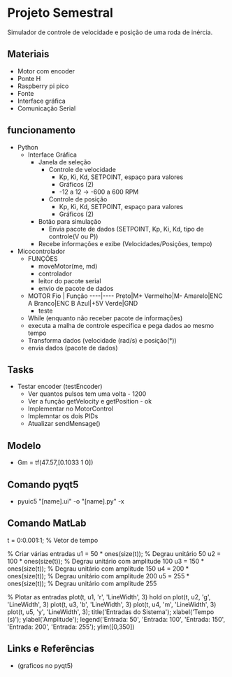 # Projeto Semestral

Simulador de controle de velocidade e posição de uma roda de inércia.

## Materiais
* Motor com encoder
* Ponte H
* Raspberry pi pico
* Fonte
* Interface gráfica   
* Comunicação Serial

## funcionamento
* Python
    * Interface Gráfica
        * Janela de seleção
            * Controle de velocidade
                * Kp, Ki, Kd, SETPOINT, espaço para valores
                * Gráficos (2)
                * -12 a 12 -> -600 a 600 RPM
            * Controle de posição
                * Kp, Ki, Kd, SETPOINT, espaço para valores
                * Gráficos (2)
        * Botão para simulação
            * Envia pacote de dados (SETPOINT, Kp, Ki, Kd, tipo de controle(V ou P))
        * Recebe informações e exibe (Velocidades/Posições, tempo)
* Micocontrolador
    * FUNÇÕES
        * moveMotor(me, md)
        * controlador
        * leitor do pacote serial
        * envio de pacote de dados
    * MOTOR
        Fio | Função
        ----|----
        Preto|M+
        Vermelho|M-
        Amarelo|ENC A
        Branco|ENC B
        Azul|+5V
        Verde|GND
        * teste
    * While (enquanto não receber pacote de informações)
    * executa a malha de controle especifica e pega dados ao mesmo tempo
    * Transforma dados (velocidade (rad/s) e posição(°))
    * envia dados (pacote de dados)

## Tasks
* Testar encoder (testEncoder)
    * Ver quantos pulsos tem uma volta - 1200
    * Ver a função getVelocity e getPosition - ok
    * Implementar no MotorControl
    * Implemntar os dois PIDs 
    * Atualizar sendMensage()

## Modelo
* Gm = tf(47.57,[0.1033 1 0])

## Comando pyqt5
* pyuic5 "[name].ui" -o "[name].py" -x

## Comando MatLab
t = 0:0.001:1; % Vetor de tempo

% Criar várias entradas
u1 = 50 * ones(size(t)); % Degrau unitário 50
u2 = 100 * ones(size(t)); % Degrau unitário com amplitude 100
u3 = 150 * ones(size(t)); % Degrau unitário com amplitude 150
u4 = 200 * ones(size(t)); % Degrau unitário com amplitude 200
u5 = 255 * ones(size(t)); % Degrau unitário com amplitude 255

% Plotar as entradas
plot(t, u1, 'r', 'LineWidth', 3)
hold on
plot(t, u2, 'g', 'LineWidth', 3)
plot(t, u3, 'b', 'LineWidth', 3)
plot(t, u4, 'm', 'LineWidth', 3)
plot(t, u5, 'y', 'LineWidth', 3);
title('Entradas do Sistema');
xlabel('Tempo (s)');
ylabel('Amplitude');
legend('Entrada: 50', 'Entrada: 100', 'Entrada: 150', 'Entrada: 200', 'Entrada: 255');
ylim([0,350])


## Links e Referências
*   (graficos no pyqt5)